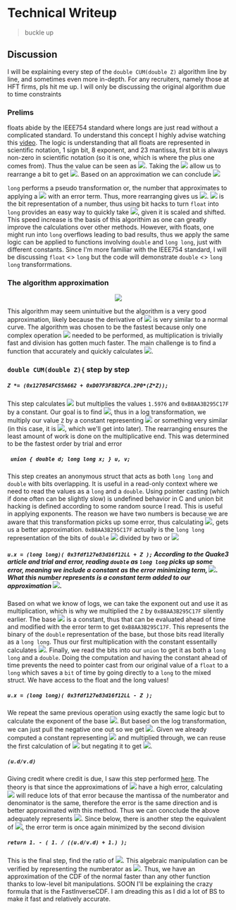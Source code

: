 # **Technical Writeup**
> buckle up


## Discussion
I will be explaining every step of the `double CUM(double Z)` algorithm line by line, and sometimes even more in-depth. For any recruiters, namely those at HFT firms, pls hit me up. I will only be discussing the original algorithm due to time constraints


### Prelims
floats abide by the IEEE754 standard where longs are just read without a complicated standard. To understand this concept I highly advise watching this [video](https://www.youtube.com/watch?v=p8u_k2LIZyo&t=715s). The logic is understanding that all floats are represented in scientific notation, 1 sign bit, 8 exponent, and 23 mantissa, first bit is always non-zero in scientific notation (so it is one, which is where the plus one comes from). Thus the value can be seen as <img src="https://render.githubusercontent.com/render/math?math=X = (1 %2B \frac{M}{2^23})*2^{E-127}">. Taking the <img src="https://render.githubusercontent.com/render/math?math=log_{2}"> allow us to rearrange a bit to get <img src="https://render.githubusercontent.com/render/math?math=log_{2}(1 %2B M) %2B E - 127">. Based on an approximation we can conclude <img src="https://render.githubusercontent.com/render/math?math=log_{2}(1 %2B M) ">

`long` performs a pseudo transformation or, the number that approximates to applying a <img src="https://render.githubusercontent.com/render/math?math=log_{2}(1 %2B M)\approx M %2B \mu"> with an error term. Thus, more rearranging gives us <img src="https://render.githubusercontent.com/render/math?math=log_{2}(x) \approx \frac{(M %2B 2^{23}*E)}{2^23} %2B \mu - 127">. <img src="https://render.githubusercontent.com/render/math?math=M %2B 2^{23}*E)"> is the bit representation of a number, thus using bit hacks to turn `float` into `long` provides an easy way to quickly take <img src="https://render.githubusercontent.com/render/math?math=log_{2}">, given it is scaled and shifted. This speed increase is the basis of this algorithim as one can greatly improve the calculations over other methods. However, with floats, one might run into `long` overflows leading to bad results, thus we apply the same logic can be applied to functions involving `double` and `long long`, just with different constants. Since I'm more familiar with the IEEE754 standard, I will be discussing `float` <> `long` but the code will demonstrate `double` <> `long long` transforrmations.


### The algorithm approximation
<p align=center><img src="https://render.githubusercontent.com/render/math?math=F(x) = \frac{e^y}{e^y%2B1}, y =0.7988x(1 %2B 0.04417x^2)" class="center"></p>

This algorithm may seem unintuitive but the algorithm is a very good approximation, likely because the derivative of <img src="https://render.githubusercontent.com/render/math?math=\frac{e^y}{e^y%2B1}"> is very similar to a normal curve. The algorithm was chosen to be the fastest because only one complex operation <img src="https://render.githubusercontent.com/render/math?math=e^x"> needed to be performed, as multiplication is trivially fast and division has gotten much faster. The main challenge is to find a function that accurately and quickly calculates <img src="https://render.githubusercontent.com/render/math?math=e^x">.

### `double CUM(double Z){` step by step
##### ```Z *= (0x127054FC55A662 + 0xD07F3F8B2FCA.2P0*(Z*Z)); ```
This step calculates <img src="https://render.githubusercontent.com/render/math?math=y"> but multiplies the values ```1.5976``` and ```0xB8AA3B295C17F``` by a constant. Our goal is to find <img src="https://render.githubusercontent.com/render/math?math=e^x">, thus in a log transformation, we multiply our value `Z` by a constant representing <img src="https://render.githubusercontent.com/render/math?math=e"> or something very similar (in this case, it is <img src="https://render.githubusercontent.com/render/math?math=e^\frac{1}{2}">, which we'll get into later). The rearranging ensures the least amount of work is done on the multiplicative end. This was determined to be the fastest order by trial and error

##### ` union { double d; long long x; } u, v;`
This step creates an anonymous struct that acts as both `long long` and `double` with bits overlapping. It is useful in a read-only context where we need to read the values as a `long` and a `double`. Using pointer casting (which if done often can be slightly slow) is undefined behavior in C and union bit hacking is defined according to some random source I read. This is useful in applying exponents. The reason we have two numbers is because we are aware that this transformation picks up some error, thus calculating <img src="https://render.githubusercontent.com/render/math?math=e^x = \frac{e^{\frac{x}{2}}}{e^{\frac{-x}{2}}}">, gets us a better approximation. ```0xB8AA3B295C17F``` actually is the `long long` representation of the bits of `double` <img src="https://render.githubusercontent.com/render/math?math=e"> divided by two or <img src="https://render.githubusercontent.com/render/math?math=e^\frac{1}{2}">

##### `u.x = (long long)( 0x3fdf127e83d16f12LL + Z );` According to the Quake3 article and trial and error, reading `double` as `long long` picks up some error, meaning we include a constant as the error minimizing term, <img src="https://render.githubusercontent.com/render/math?math=\mu">. What this number represents is a constant term added to our approximation <img src="https://render.githubusercontent.com/render/math?math=log_{2}(1%2BM)\approx M %2B \mu">.
Based on what we know of logs, we can take the exponent out and use it as multiplication, which is why we multiplied the `Z` by ```0xB8AA3B295C17F``` silently earlier. The base <img src="https://render.githubusercontent.com/render/math?math=e^\frac{1}{2}"> is a constant, thus that can be evaluated ahead of time and modified with the error term to get ```0xB8AA3B295C17F```. This represents the binary of the `double` representation of the base, but those bits read literally as a `long long`. Thus our first multiplication with the constant essentailly calculates <img src="https://render.githubusercontent.com/render/math?math=-xlog_{2}e^\frac{1}{2}">. Finally, we read the bits into our `union` to get it as both a `long long` and a `double`. Doing the computation and having the constant ahead of time prevents the need to pointer cast from our original value of a `float` to a `long` which saves a `bit` of time by going directly to a `long` to the mixed struct. We have access to the float and the long values!

##### `u.x = (long long)( 0x3fdf127e83d16f12LL - Z );` 
We repeat the same previous operation using exactly the same logic but to calculate the exponent of the base <img src="https://render.githubusercontent.com/render/math?math=e^\frac{-1}{2}">. But based on the log transformation, we can just pull the negative one out so we get <img src="https://render.githubusercontent.com/render/math?math=-xlog_{2}e^\frac{1}{2}">. Given we already computed a constant representing <img src="https://render.githubusercontent.com/render/math?math=-log_{2}e^\frac{1}{2}"> and multiplied through, we can reuse the first calculation of <img src="https://render.githubusercontent.com/render/math?math=-xlog_{2}e^\frac{1}{2}"> but negating it to get <img src="https://render.githubusercontent.com/render/math?math=-xlog_{2}e^\frac{-1}{2}">. 

##### `(u.d/v.d)` 
Giving credit where credit is due, I saw this step performed [here](https://github.com/ekmett/approximate/blob/master/cbits/fast.c). The theory is that since the approximations of <img src="https://render.githubusercontent.com/render/math?math=e^x"> have a high error, calculating <img src="https://render.githubusercontent.com/render/math?math=e^x = \frac{e^{\frac{x}{2}}}{e^{\frac{-x}{2}}}"> will reduce lots of that error because the mantissa of the numberator and denominator is the same, therefore the error is the same direction and is better approximated with this method. Thus we can concclude the above adequately represents <img src="https://render.githubusercontent.com/render/math?math=e^x">. Since below, there is another step the equivalent of <img src="https://render.githubusercontent.com/render/math?math=\frac{e^x}{e^x %2B 1}">, the error term is once again minimized by the second division

##### `return 1. - ( 1. / ((u.d/v.d) + 1.) );` 
This is the final step, find the ratio of <img src="https://render.githubusercontent.com/render/math?math=\frac{e^y}{e^y%2B1}">. This algebraic manipulation can be verified by representing the numberator as <img src="https://render.githubusercontent.com/render/math?math=e^y %2B 1 - 1">. Thus, we have an approximation of the CDF of the normal faster than any other function thanks to low-level bit manipulations. SOON I'll be explaining the crazy formula that is the FastInverseCDF. I am dreading this as I did a lot of BS to make it fast and relatively accurate. 